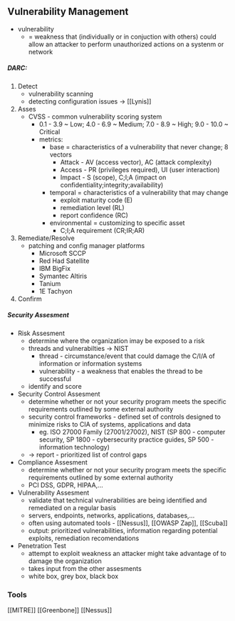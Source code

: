 
## Vulnerability Management

- vulnerability
	- = weakness that (individually or in conjuction with others) could allow an attacker to perform unauthorized actions on a systenm or network
 
##### DARC:
1. Detect 
	- vulnerability scanning
	- detecting configuration issues -> [[Lynis]]
2. Asses
	- CVSS - common vulnerability scoring system
		- 0.1 - 3.9 ~ Low; 4.0 - 6.9 ~ Medium; 7.0 - 8.9 ~ High; 9.0 - 10.0 ~ Critical
		- metrics: 
			- base = characteristics of a vulnerability that never change; 8 vectors
				- Attack - AV (access vector), AC (attack complexity)
				- Access - PR (privileges required), UI (user interaction)
				- Impact - S (scope), C;I;A (impact on confidentiality;integrity;availability)
			- temporal = characteristics of a vulnerability that may change
				- exploit maturity code (E)
				- remediation level (RL)
				- report confidence (RC)
			- environmental = customizing to specific asset
				- C;I;A requirement (CR;IR;AR)
3. Remediate/Resolve
	- patching and config manager platforms
		- Microsoft SCCP
		- Red Had Satellite
		- IBM BigFix
		- Symantec Altiris
		- Tanium
		- 1E Tachyon
4. Confirm

##### Security Assesment
- Risk Assesment
	- determine where the organization imay be exposed to a risk
	- threads and vulnerabilties -> NIST
		- thread - circumstance/event that could damage the C/I/A of information or information systems
		- vulnerability - a weakness that enables the thread to be successful
	- identify and score
- Security Control Assesment
	- determine whether or not your security program meets the specific requirements outlined by some external authority
	- security control frameworks - defined set of controls designed to minimize risks to CIA of systems, applications and data
		- eg. ISO 27000 Family (27001/27002), NIST (SP 800 - computer security, SP 1800 - cybersecurity practice guides, SP 500 - information technology)
	- -> report - prioritized list of control gaps
- Compliance Assesment
	- determine whether or not your security program meets the specific requirements outlined by some external authority
	- PCI DSS, GDPR, HIPAA,...
- Vulnerability Assesment
	- validate that technical vulnerabilities are being identified and remediated on a regular basis
	- servers, endpoints, networks, applications, databases,...
	- often using automated tools - [[Nessus]], [[OWASP Zap]], [[Scuba]]
	- output: prioritized vulnerabilities, information regarding potential exploits, remediation recomendations
- Penetration Test
	- attempt to exploit weakness an attacker might take advantage of to damage the organization
	- takes input from the other assesments
	- white box, grey box, black box


### Tools
[[MITRE]]
[[Greenbone]]
[[Nessus]]



